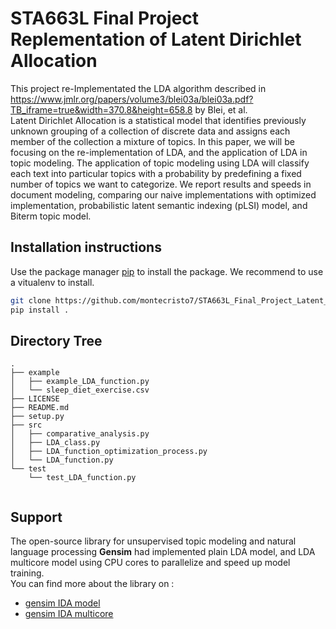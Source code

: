 # STA663L Final Project Replementation of Latent Dirichlet Allocation

This project re-Implementated the LDA algorithm described in https://www.jmlr.org/papers/volume3/blei03a/blei03a.pdf?TB_iframe=true&width=370.8&height=658.8 by Blei, et al.    
  Latent Dirichlet Allocation is a statistical model that identifies previously unknown grouping of a collection of discrete data and assigns each member of the collection a mixture of topics. In this paper, we will be focusing on the re-implementation of LDA, and the application of LDA in topic modeling. The application of topic modeling using LDA will classify each text into particular topics with a probability by predefining a fixed number of topics we want to categorize. We report results and speeds in document modeling, comparing our naive implementations with optimized implementation, probabilistic latent semantic indexing (pLSI) model, and Biterm topic model.

## Installation instructions

Use the package manager [pip](https://pip.pypa.io/en/stable/) to install the package. We recommend to use a vitualenv to install.

```bash
git clone https://github.com/montecristo7/STA663L_Final_Project_Latent_Dirichlet_Allocation.git
pip install .
```


## Directory Tree

```
.
├── example
│   ├── example_LDA_function.py
│   └── sleep_diet_exercise.csv
├── LICENSE
├── README.md
├── setup.py
├── src
│   ├── comparative_analysis.py
│   ├── LDA_class.py
│   ├── LDA_function_optimization_process.py
│   └── LDA_function.py
└── test
    └── test_LDA_function.py
 
```

## Support
The open-source library for unsupervised topic modeling and natural language processing **Gensim** had implemented plain LDA model, and LDA multicore model using CPU cores to parallelize and speed up model training.  
You can find more about the library on :
- [gensim IDA model](https://radimrehurek.com/gensim/models/ldamodel.html)
- [gensim IDA multicore](https://radimrehurek.com/gensim/models/ldamulticore.html#module-gensim.models.ldamulticore)

